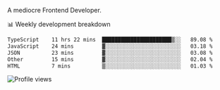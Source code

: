 A mediocre Frontend Developer.

📊 Weekly development breakdown
<!--START_SECTION:waka-->

```txt
TypeScript    11 hrs 22 mins  ██████████████████████▒░░   89.08 %
JavaScript    24 mins         ▓░░░░░░░░░░░░░░░░░░░░░░░░   03.18 %
JSON          23 mins         ▓░░░░░░░░░░░░░░░░░░░░░░░░   03.08 %
Other         15 mins         ▓░░░░░░░░░░░░░░░░░░░░░░░░   02.04 %
HTML          7 mins          ▒░░░░░░░░░░░░░░░░░░░░░░░░   01.03 %
```

<!--END_SECTION:waka-->

<img src="https://gpvc.arturio.dev/iqbalfasri" alt="Profile views"/>
